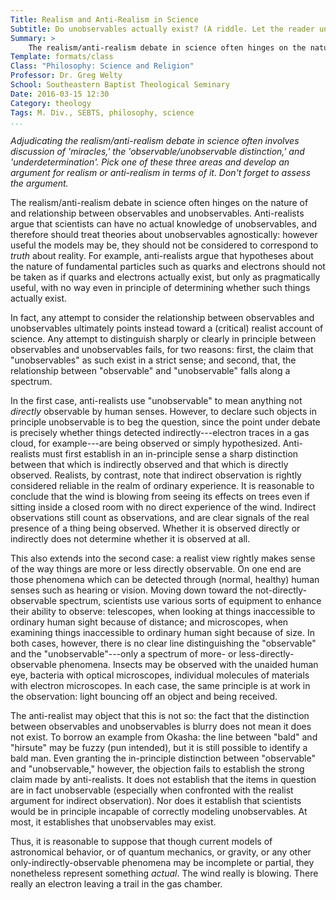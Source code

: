 ```yaml
---
Title: Realism and Anti-Realism in Science
Subtitle: Do unobservables actually exist? (A riddle. Let the reader understand.)
Summary: >
    The realism/anti-realism debate in science often hinges on the nature of and relationship between observables and unobservables. But is there actually such a distinction?
Template: formats/class
Class: "Philosophy: Science and Religion"
Professor: Dr. Greg Welty
School: Southeastern Baptist Theological Seminary
Date: 2016-03-15 12:30
Category: theology
Tags: M. Div., SEBTS, philosophy, science
...
```


<i>Adjudicating the realism/anti-realism debate in science often involves discussion of 'miracles,' the 'observable/unobservable distinction,' and 'underdetermination'. Pick one of these three areas and develop an argument for realism or anti-realism in terms of it. Don't forget to assess the argument.</i>

The realism/anti-realism debate in science often hinges on the nature of and relationship between observables and unobservables. Anti-realists argue that scientists can have no actual knowledge of unobservables, and therefore should treat theories about unobservables agnostically: however useful the models may be, they should not be considered to correspond to *truth* about reality. For example, anti-realists argue that hypotheses about the nature of fundamental particles such as quarks and electrons should not be taken as if quarks and electrons actually exist, but only as pragmatically useful, with no way even in principle of determining whether such things actually exist.

In fact, any attempt to consider the relationship between observables and unobservables ultimately points instead toward a (critical) realist account of science. Any attempt to distinguish sharply or clearly in principle between observables and unobservables fails, for two reasons: first, the claim that "unobservables" as such exist in a strict sense; and second, that, the relationship between "observable" and "unobservable" falls along a spectrum.

In the first case, anti-realists use "unobservable" to mean anything not *directly* observable by human senses. However, to declare such objects in principle unobservable is to beg the question, since the point under debate is precisely whether things detected indirectly---electron traces in a gas cloud, for example---are being observed or simply hypothesized. Anti-realists must first establish in an in-principle sense a sharp distinction between that which is indirectly observed and that which is directly observed. Realists, by contrast, note that indirect observation is rightly considered reliable in the realm of ordinary experience. It is reasonable to conclude that the wind is blowing from seeing its effects on trees even if sitting inside a closed room with no direct experience of the wind. Indirect observations still count as observations, and are clear signals of the real presence of a thing being observed. Whether it is observed directly or indirectly does not determine whether it is observed at all.

This also extends into the second case: a realist view rightly makes sense of the way things are more or less directly observable. On one end are those phenomena which can be detected through (normal, healthy) human senses such as hearing or vision. Moving down toward the not-directly-observable spectrum, scientists use various sorts of equipment to enhance their ability to observe: telescopes, when looking at things inaccessible to ordinary human sight because of distance; and microscopes, when examining things inaccessible to ordinary human sight because of size. In both cases, however, there is no clear line distinguishing the "observable" and the "unobservable"---only a spectrum of more- or less-directly-observable phenomena. Insects may be observed with the unaided human eye, bacteria with optical microscopes, individual molecules of materials with electron microscopes. In each case, the same principle is at work in the observation: light bouncing off an object and being received.

The anti-realist may object that this is not so: the fact that the distinction between observables and unobservables is blurry does not mean it does not exist. To borrow an example from Okasha: the line between "bald" and "hirsute" may be fuzzy (pun intended), but it is still possible to identify a bald man. Even granting the in-principle distinction between "observable" and "unobservable," however, the objection fails to establish the strong claim made by anti-realists. It does not establish that the items in question are in fact unobservable (especially when confronted with the realist argument for indirect observation). Nor does it establish that scientists would be in principle incapable of correctly modeling unobservables. At most, it establishes that unobservables may exist.

Thus, it is reasonable to suppose that though current models of astronomical behavior, or of quantum mechanics, or gravity, or any other only-indirectly-observable phenomena may be incomplete or partial, they nonetheless represent something *actual*.  The wind really is blowing. There really an electron leaving a trail in the gas chamber.
